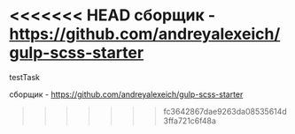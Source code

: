 <<<<<<< HEAD
сборщик - https://github.com/andreyalexeich/gulp-scss-starter
=======
testTask

сборщик - https://github.com/andreyalexeich/gulp-scss-starter
>>>>>>> fc3642867dae9263da08535614d3ffa721c6f48a
